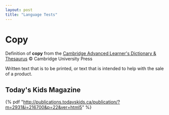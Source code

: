 ```yaml
---
layout: post
title: "Language Tests"
---
```


# Copy
Definition of **copy** from the [Cambridge Advanced Learner's Dictionary & Thesaurus](https://dictionary.cambridge.org/dictionary/english/) © Cambridge University Press

Written text that is to be printed, or text that is intended to help with the sale of a product.

## Today's Kids Magazine

 {% pdf "http://publications.todayskids.ca/publication/?m=2931&i=216700&p=22&ver=html5" %}

